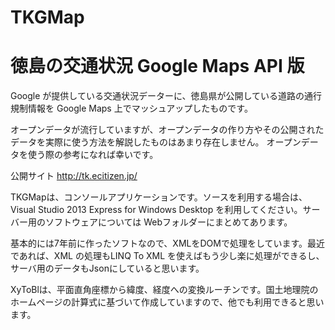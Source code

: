 TKGMap
====

徳島の交通状況 Google Maps API 版
====

Google が提供している交通状況データーに、徳島県が公開している道路の通行規制情報を Google Maps 上でマッシュアップしたものです。

オープンデータが流行していますが、オープンデータの作り方やその公開されたデータを実際に使う方法を解説したものはあまり存在しません。
オープンデータを使う際の参考になれば幸いです。

公開サイト http://tk.ecitizen.jp/

TKGMapは、コンソールアプリケーションです。ソースを利用する場合は、Visual Studio 2013 Express for Windows Desktop を利用してください。サーバー用のソフトウェアについては Webフォルダーにまとめてあります。

基本的には7年前に作ったソフトなので、XMLをDOMで処理をしています。最近であれば、XML の処理もLINQ To XML を使えばもう少し楽に処理ができるし、サーバ用のデータもJsonにしていると思います。

XyToBlは、平面直角座標から緯度、経度への変換ルーチンです。国土地理院のホームページの計算式に基づいて作成していますので、他でも利用できると思います。
